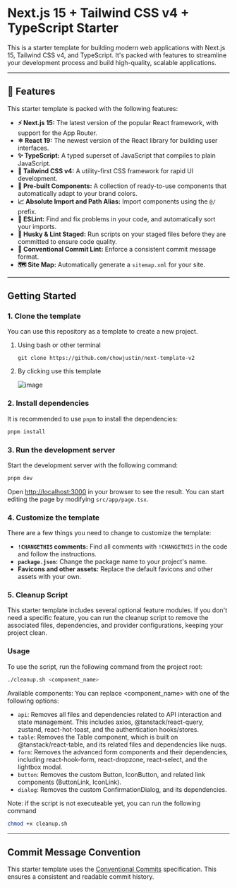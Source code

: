 # Next.js 15 + Tailwind CSS v4 + TypeScript Starter

This is a starter template for building modern web applications with Next.js 15, Tailwind CSS v4, and TypeScript. It's packed with features to streamline your development process and build high-quality, scalable applications.

-----

## 🚀 Features

This starter template is packed with the following features:

  * **⚡️ Next.js 15:** The latest version of the popular React framework, with support for the App Router.
  * **⚛️ React 19:** The newest version of the React library for building user interfaces.
  * **✨ TypeScript:** A typed superset of JavaScript that compiles to plain JavaScript.
  * **💨 Tailwind CSS v4:** A utility-first CSS framework for rapid UI development.
  * **💎 Pre-built Components:** A collection of ready-to-use components that automatically adapt to your brand colors.
  * **📈 Absolute Import and Path Alias:** Import components using the `@/` prefix.
  * **📏 ESLint:** Find and fix problems in your code, and automatically sort your imports.
  * **🐶 Husky & Lint Staged:** Run scripts on your staged files before they are committed to ensure code quality.
  * **🤖 Conventional Commit Lint:** Enforce a consistent commit message format.
  * **🗺 Site Map:** Automatically generate a `sitemap.xml` for your site.

-----

## Getting Started

### 1\. Clone the template

You can use this repository as a template to create a new project.

1. Using bash or other terminal

   ```
   git clone https://github.com/chowjustin/next-template-v2
   ```

2. By clicking use this template

   ![image](https://github.com/user-attachments/assets/40a5bbd6-6be1-4059-b003-c1cc6bfce56a)


   

### 2\. Install dependencies

It is recommended to use `pnpm` to install the dependencies:

```bash
pnpm install
```

### 3\. Run the development server

Start the development server with the following command:

```bash
pnpm dev
```

Open [http://localhost:3000](https://www.google.com/search?q=http://localhost:3000) in your browser to see the result. You can start editing the page by modifying `src/app/page.tsx`.

### 4\. Customize the template

There are a few things you need to change to customize the template:

  * **`!CHANGETHIS` comments:** Find all comments with `!CHANGETHIS` in the code and follow the instructions.
  * **`package.json`:** Change the package name to your project's name.
  * **Favicons and other assets:** Replace the default favicons and other assets with your own.

### 5\. Cleanup Script

This starter template includes several optional feature modules. If you don't need a specific feature, you can run the cleanup script to remove the associated files, dependencies, and provider configurations, keeping your project clean.

### Usage

To use the script, run the following command from the project root:

```bash
./cleanup.sh <component_name>
```
Available components:
You can replace <component_name> with one of the following options:
* `api`: Removes all files and dependencies related to API interaction and state management. This includes axios, @tanstack/react-query, zustand, react-hot-toast, and the authentication hooks/stores.
* `table`: Removes the Table component, which is built on @tanstack/react-table, and its related files and dependencies like nuqs.
* `form`: Removes the advanced form components and their dependencies, including react-hook-form, react-dropzone, react-select, and the lightbox modal.
* `button`: Removes the custom Button, IconButton, and related link components (ButtonLink, IconLink).
* `dialog`: Removes the custom ConfirmationDialog, and its dependencies.

Note: if the script is not executeable yet, you can run the following command
```bash
chmod +x cleanup.sh
```

-----

## Commit Message Convention

This starter template uses the [Conventional Commits](https://www.conventionalcommits.org/) specification. This ensures a consistent and readable commit history.

